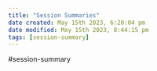 ```yaml
---
title: "Session Summaries"
date created: May 15th 2023, 6:20:04 pm
date modified: May 15th 2023, 8:44:15 pm
tags: [session-summary]
---
```

#session-summary
##
